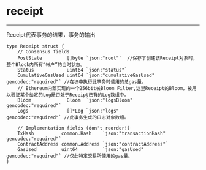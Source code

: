 # receipt #

----------
Receipt代表事务的结果，事务的输出

	type Receipt struct {
		// Consensus fields
		PostState         []byte `json:"root"`  //保存了创建该Receipt对象时，整个Block内所有“帐户”的当时状态。
		Status            uint64 `json:"status"`
		CumulativeGasUsed uint64 `json:"cumulativeGasUsed" gencodec:"required"` //在块中执行此事务时使用的总gas量。
		// Ethereum内部实现的一个256bit长Bloom Filter,这里Receipt的Bloom，被用以验证某个给定的Log是否处于Receipt已有的Log数组中。
		Bloom             Bloom  `json:"logsBloom"         gencodec:"required"`
		Logs              []*Log `json:"logs"              gencodec:"required"` //此事务生成的日志对象数组。
	
		// Implementation fields (don't reorder!)
		TxHash          common.Hash    `json:"transactionHash" gencodec:"required"`
		ContractAddress common.Address `json:"contractAddress"`
		GasUsed         uint64         `json:"gasUsed" gencodec:"required"` //仅此特定交易所使用的gas量。
	}
